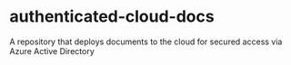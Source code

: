 # authenticated-cloud-docs
A repository that deploys documents to the cloud for secured access via Azure Active Directory
